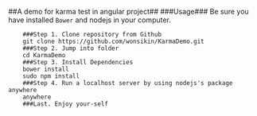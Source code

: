 ##A demo for karma test in angular project##
###Usage###
Be sure you have installed <code>Bower</code> and nodejs in your computer.

```
    ###Step 1. Clone repository from Github
    git clone https://github.com/wonsikin/KarmaDemo.git
    ###Step 2. Jump into folder
    cd KarmaDemo
    ###Step 3. Install Dependencies
    bower install
    sudo npm install
    ###Step 4. Run a localhost server by using nodejs's package anywhere
    anywhere
    ###Last. Enjoy your-self
```
